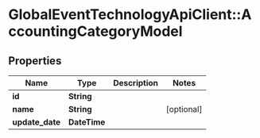 # GlobalEventTechnologyApiClient::AccountingCategoryModel

## Properties
Name | Type | Description | Notes
------------ | ------------- | ------------- | -------------
**id** | **String** |  | 
**name** | **String** |  | [optional] 
**update_date** | **DateTime** |  | 


